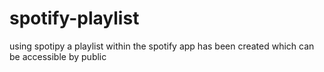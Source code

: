 # spotify-playlist
using spotipy a playlist within the spotify app has been created which can be accessible by public
